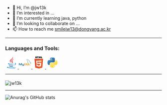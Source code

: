 - 👋 Hi, I’m @jw13k
- 👀 I’m interested in ...
- 🌱 I’m currently learning java, python
- 💞️ I’m looking to collaborate on ...
- 📫 How to reach me smilejw13@dongyang.ac.kr

<!---
jw13k/jw13k is a ✨ special ✨ repository because its `README.md` (this file) appears on your GitHub profile.
You can click the Preview link to take a look at your changes.
--->
<hr>

<h3 align="left">Languages and Tools:</h3>
<p align="left"> <a href="https://www.java.com" target="_blank" rel="noreferrer"> <img src="https://raw.githubusercontent.com/devicons/devicon/master/icons/java/java-original.svg" alt="java" width="40" height="40"/> </a> <a href="https://www.mysql.com/" target="_blank" rel="noreferrer"> <img src="https://raw.githubusercontent.com/devicons/devicon/master/icons/mysql/mysql-original-wordmark.svg" alt="mysql" width="40" height="40"/> </a> <a href="https://www.w3.org/html/" target="_blank" rel="noreferrer"> <img src="https://raw.githubusercontent.com/devicons/devicon/master/icons/html5/html5-original-wordmark.svg" alt="html5" width="40" height="40"/> </a> <a href="https://www.python.org" target="_blank" rel="noreferrer"> <img src="https://raw.githubusercontent.com/devicons/devicon/master/icons/python/python-original.svg" alt="python" width="40" height="40"/> </a> </p>

<hr>

<p><img align="middle" src="https://github-readme-stats.vercel.app/api/top-langs?username=jw13k&show_icons=true&locale=en&layout=compact" alt="jw13k" /></p>

<hr>

![Anurag's GitHub stats](https://github-readme-stats.vercel.app/api?username=jw13k&show_icons=true&theme=radical)


